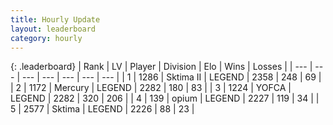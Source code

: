 ```yaml
---
title: Hourly Update
layout: leaderboard
category: hourly
---
```


{: .leaderboard}
| Rank | LV | Player | Division | Elo | Wins | Losses |
| --- | --- | --- | --- | --- | --- | --- |
| <span data-change="0">1</span> | 1286 | <span title="ID: 402846">Sktima II</span> | LEGEND | <span data-change="0">2358</span> | <span data-change="0">248</span> | <span data-change="0">69</span> |
| <span data-change="1">2</span> | 1172 | <span title="ID: 692745">Mercury</span> | LEGEND | <span data-change="0">2282</span> | <span data-change="0">180</span> | <span data-change="0">83</span> |
| <span data-change="-1">3</span> | 1224 | <span title="ID: 650820">YOFCA</span> | LEGEND | <span data-change="-13">2282</span> | <span data-change="4">320</span> | <span data-change="2">206</span> |
| <span data-change="0">4</span> | 139 | <span title="ID: 750033">opium</span> | LEGEND | <span data-change="0">2227</span> | <span data-change="0">119</span> | <span data-change="0">34</span> |
| <span data-change="0">5</span> | 2577 | <span title="ID: 353063">Sktima</span> | LEGEND | <span data-change="0">2226</span> | <span data-change="0">88</span> | <span data-change="0">23</span> |